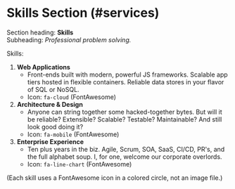 # Skills Section (#services)

Section heading: **Skills**  
Subheading: *Professional problem solving.*

Skills:

1. **Web Applications**
   - Front-ends built with modern, powerful JS frameworks. Scalable app tiers hosted in flexible containers. Reliable data stores in your flavor of SQL or NoSQL.
   - Icon: `fa-cloud` (FontAwesome)
2. **Architecture & Design**
   - Anyone can string together some hacked-together bytes. But will it be reliable? Extensible? Scalable? Testable? Maintainable? And still look good doing it?
   - Icon: `fa-mobile` (FontAwesome)
3. **Enterprise Experience**
   - Ten plus years in the biz. Agile, Scrum, SOA, SaaS, CI/CD, PR's, and the full alphabet soup. I, for one, welcome our corporate overlords.
   - Icon: `fa-line-chart` (FontAwesome)

(Each skill uses a FontAwesome icon in a colored circle, not an image file.)
